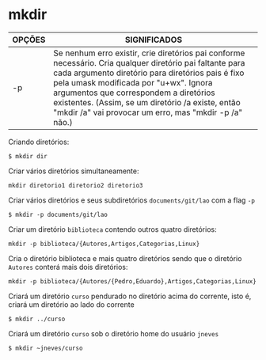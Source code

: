 # mkdir

OPÇÕES | SIGNIFICADOS
--------------|---------------------
-p | Se nenhum erro existir, crie diretórios pai conforme necessário. Cria qualquer diretório pai faltante para cada argumento diretório para diretórios pais é fixo pela umask modificada por "u+wx". Ignora argumentos que correspondem a diretórios existentes. (Assim, se um diretório /a existe, então "mkdir /a" vai provocar um erro, mas "mkdir -p /a" não.)

Criando diretórios:  
``` 
$ mkdir dir
```

Criar vários diretórios simultaneamente:
```
mkdir diretorio1 diretorio2 diretorio3
```

Criar vários diretórios e seus subdiretórios `documents/git/lao` com a flag `-p`
``` 
$ mkdir -p documents/git/lao
```

Criar um diretório `biblioteca` contendo outros quatro diretórios:
``` 
mkdir -p biblioteca/{Autores,Artigos,Categorias,Linux}
```

Cria o diretório biblioteca e mais quatro diretórios sendo que o diretório `Autores` conterá mais dois diretórios: 
``` 
mkdir -p biblioteca/{Autores/{Pedro,Eduardo},Artigos,Categorias,Linux}
```

Criará um diretório `curso` pendurado no diretório acima do corrente, isto é, criará um diretório ao lado do corrente
``` 
$ mkdir ../curso
```

Criará um diretório `curso` sob o diretório home do usuário `jneves`
``` 
$ mkdir ~jneves/curso
```

